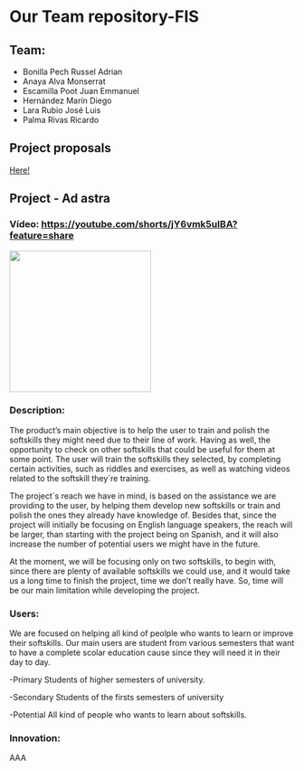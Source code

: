 # Our Team repository-FIS
## Team:
- Bonilla Pech Russel Adrian
- Anaya Alva Monserrat
- Escamilla Poot Juan Emmanuel
- Hernández Marín Diego
- Lara Rubio José Luis
- Palma Rivas Ricardo
## Project proposals

[Here!](Project%20proposals/README.md)

## Project - Ad astra

### Vídeo: https://youtube.com/shorts/jY6vmk5uIBA?feature=share


<img src="https://github.com/RaptorRush135/Fundamentos-LIS/blob/main/Assets/AdAstraLogo.jpg" width="250" height="250"/>

### Description:

The product’s main objective is to help the user to train and polish the softskills they might need due to their line of work. Having as well, the opportunity to check on other softskills that could be useful for them at some point. The user will train the softskills they selected, by completing certain activities, such as riddles and exercises, as well as watching videos related to the softskill they´re training. 

The project´s reach we have in mind, is based on the assistance we are providing to the user, by helping them develop new softskills or train and polish the ones they already have knowledge of. Besides that, since the project will initially be focusing on English language speakers, the reach will be larger, than starting with the project being on Spanish, and it will also increase the number of potential users we might have in the future.

At the moment, we will be focusing only on two softskills, to begin with, since there are plenty of available softskills we could use, and it would take us a long time to finish the project, time we don’t really have. So, time will be our main limitation while developing the project.


### Users:

We are focused on helping all kind of peolple who wants to learn or improve their softskills. Our main users are student from various 
semesters that want to have a complete scolar education cause since they will need it in their day to day. 


-Primary 
Students of higher semesters of university.

-Secondary 
Students of the firsts semesters of university 

-Potential 
All kind of people who wants to learn about softskills.



### Innovation:

AAA
